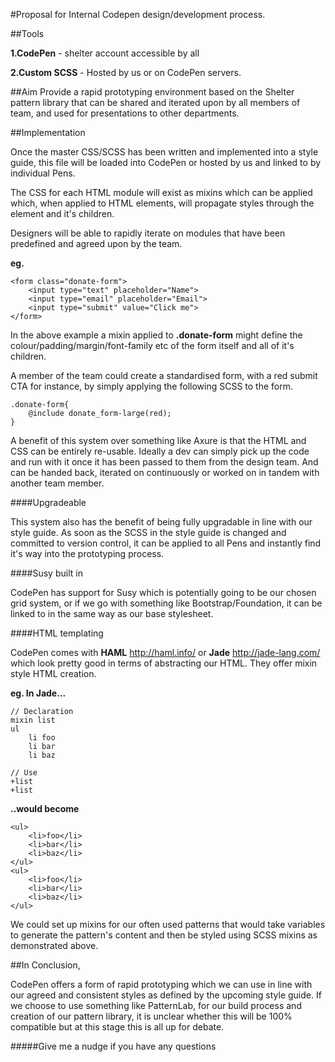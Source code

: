 #Proposal for Internal Codepen design/development process.

##Tools

**1.CodePen** - shelter account accessible by all

**2.Custom SCSS** - Hosted by us or on CodePen servers.

##Aim
Provide a rapid prototyping environment based on the Shelter pattern library that can be shared and iterated upon by all members of team, and used for presentations to other departments.

##Implementation

Once the master CSS/SCSS has been written and implemented into a style guide, this file will be loaded into CodePen or hosted by us and linked to by individual Pens.

The CSS for each HTML module will exist as mixins which can be applied which, when applied to HTML elements,  will propagate styles through the element and it's children. 

Designers will be able to rapidly iterate on modules that have been predefined and agreed upon by the team.

**eg.**

	<form class="donate-form">
		<input type="text" placeholder="Name">
		<input type="email" placeholder="Email">
		<input type="submit" value="Click me">
	</form>
	
In the above example a mixin applied to **.donate-form** might define the colour/padding/margin/font-family etc of the form itself and all of it's children.

A member of the team could create a standardised form, with a red submit CTA for instance, by simply applying the following SCSS to the form.

	.donate-form{
		@include donate_form-large(red);
	}

A benefit of this system over something like Axure is that the HTML and CSS can be entirely re-usable. Ideally a dev can simply pick up the code and run with it once it has been passed to them from the design team. And can be handed back, iterated on continuously or worked on in tandem with another team member.

####Upgradeable

This system also has the benefit of being fully upgradable in line with our style guide. As soon as the SCSS in the style guide is changed and committed to version control, it can be applied to all Pens and instantly find it's way into the prototyping process.

####Susy built in

CodePen has support for Susy which is potentially going to be our chosen grid system, or if we go with something like Bootstrap/Foundation, it can be linked to in the same way as our base stylesheet.

####HTML templating

CodePen comes with **HAML** <http://haml.info/> or **Jade** <http://jade-lang.com/> which look pretty good in terms of abstracting our HTML. They offer mixin style HTML creation. 

**eg. In Jade...**

	// Declaration
	mixin list
  	ul
    	li foo
    	li bar
    	li baz
    	
	// Use
	+list
	+list

**..would become**

	<ul>
  		<li>foo</li>
  		<li>bar</li>
  		<li>baz</li>
	</ul>
	<ul>
  		<li>foo</li>
  		<li>bar</li>
  		<li>baz</li>
	</ul>
	
We could set up mixins for our often used patterns that would take variables to generate the pattern's content and then be styled using SCSS mixins as demonstrated above. 

##In Conclusion, 

CodePen offers a form of rapid prototyping which we can use in line with our agreed and consistent styles as defined by the upcoming style guide. If we choose to use something like PatternLab, for our build process and creation of our pattern library, it is unclear whether this will be 100% compatible but at this stage this is all up for debate. 

#####Give me a nudge if you have any questions